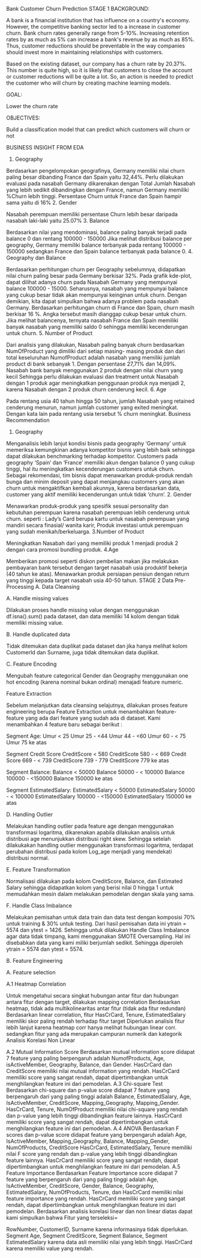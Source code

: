 Bank Customer Churn Prediction
STAGE 1
BACKGROUND:

A bank is a financial institution that has influence on a country's economy. However, the competitive banking sector led to a increase in customer churn. Bank churn rates generally range from 5-10%. Increasing retention rates by as much as 5% can increase a bank's revenue by as much as 85%. Thus, customer reductions should be preventable in the way companies should invest more in maintaining relationships with customers.

Based on the existing dataset, our company has a churn rate by 20.37%. This number is quite high, so it is likely that customers to close the account or customer reductions will be quite a lot. So, an action is needed to predict the customer who will churn by creating machine learning models.

GOAL:

Lower the churn rate

OBJECTIVES:

Build a classification model that can predict which customers will churn or not

BUSINESS INSIGHT FROM EDA

1. Geography

Berdasarkan pengelompokan geografinya, Germany memiliki nilai churn paling besar dibanding France dan Spain yaitu 32,44%. Perlu dilakukan evaluasi pada nasabah Germany dikarenakan dengan Total Jumlah Nasabah yang lebih sedikit dibandingkan dengan France, namun Germany memiliki %Churn lebih tinggi.
Persentase Churn untuk France dan Spain hampir sama yaitu di 16%
2. Gender

Nasabah perempuan memiliki persentase Churn lebih besar daripada nasabah laki-laki yaitu 25.07%
3. Balance

Berdasarkan nilai yang mendominasi, balance paling banyak terjadi pada balance 0 dan rentang 100000 - 150000
Jika melihat distribusi balance per geography, Germany memiliki balance terbanyak pada rentang 100000 - 150000 sedangkan France dan Spain balance terbanyak pada balance 0.
4. Geography dan Balance

Berdasarkan perhitungan churn per Geography sebelumnya, didapatkan nilai churn paling besar pada Germany berkisar 32%. Pada grafik kde-plot, dapat dilihat adanya churn pada Nasabah Germany yang mempunyai balance 100000 - 15000. Seharusnya, nasabah yang mempunyai balance yang cukup besar tidak akan mempunyai keinginan untuk churn.
Dengan demikian, kita dapat simpulkan bahwa adanya problem pada nasabah Germany.
Berdasarkan perhitungan churn di France dan Spain, churn masih berkisar 16 %. Angka tersebut masih dianggap cukup besar untuk churn. Jika melihat balancenya, ternyata nasabah France dan Spain memiliki banyak nasabah yang memiliki saldo 0 sehingga memiliki kecenderungan untuk churn.
5. Number of Product

Dari analisis yang dilakukan, Nasabah paling banyak churn berdasarkan NumOfProduct yang dimiliki dari setiap masing- masing produk dan dari total keseluruhan NumofProduct adalah nasabah yang memiliki jumlah product di bank sebanyak 1. Dengan persentase 27,71% dan 14,09%.
Nasabah bank banyak menggunakan 2 produk dengan nilai churn yang kecil
Sehingga perlu dilakukan evaluasi dan treatment untuk Nasabah dengan 1 produk agar meningkatkan penggunaan produk nya menjadi 2, karena Nasabah dengan 2 produk churn cenderung kecil.
6. Age

Pada rentang usia 40 tahun hingga 50 tahun, jumlah Nasabah yang retained cenderung menurun, namun jumlah customer yang exited meningkat. Dengan kata lain pada rentang usia tersebut % churn meningkat.
Business Recommendation

1. Geography

Menganalisis lebih lanjut kondisi bisnis pada geography ‘Germany’ untuk memeriksa kemungkinan adanya kompetitor bisnis yang lebih baik sehingga dapat dilakukan benchmarking terhadap kompetitor.
Customers pada geography ‘Spain’ dan ‘France’ memiliki akun dengan balance 0 yang cukup tinggi, hal itu meningkatkan kecenderungan customers untuk churn. Sebagai rekomendasi, tim bisnis dapat menawarkan produk-produk rendah bunga dan minim deposit yang dapat menjangkau customers yang akan churn untuk mengaktifkan kembali akunnya, karena berdasarkan data, customer yang aktif memiliki kecenderungan untuk tidak ‘churn’.
2. Gender

Menawarkan produk-produk yang spesifik sesuai personality dan kebutuhan perempuan karena nasabah perempuan lebih cenderung untuk churn. seperti : Lady’s Card berupa kartu untuk nasabah perempuan yang mandiri secara finasial/ wanita karir, Produk investasi untuk perempuan yang sudah menikah/berkeluarga.
3.Number of Product

Meningkatkan Nasabah dari yang memiliki produk 1 menjadi produk 2 dengan cara promosi bundling produk.
4.Age

Memberikan promosi seperti diskon pembelian makan jika melakukan pembayaran bank tersebut dengan target nasabah usia produktif bekerja (40 tahun ke atas). Menawarkan produk persiapan pensiun dengan return yang tinggi kepada target nasabah usia 40-50 tahun.
STAGE 2
Data Pre-Processing
A. Data Cleansing

A. Handle missing values

Dilakukan proses handle missing value dengan menggunakan df.isna().sum() pada dataset, dan data memiliki 14 kolom dengan tidak memiliki missing value.

B. Handle duplicated data

Tidak ditemukan data duplikat pada dataset dan jika hanya melihat kolom CustomerId dan Surname, juga tidak ditemukan data duplikat.

C. Feature Encoding

Mengubah feature categorical Gender dan Geography menggunakan one hot encoding (karena nominal bukan ordinal) menajadi feature numeric.

Feature Extraction

Sebelum melanjutkan data cleansing selajutnya, dilakukan proses feature engineering berupa Feature Extraction untuk menambahkan feature- feature yang ada dari feature yang sudah ada di dataset. Kami menambahkan 4 feature baru sebagai berikut :

Segment Age: Umur < 25 Umur 25 - <44 Umur 44 - <60 Umur 60 - < 75 Umur 75 ke atas

Segment Credit Score CreditScore < 580 CreditScote 580 - < 669 Credit Score 669 - < 739 CreditScore 739 - 779 CreditScore 779 ke atas

Segment Balance: Balance < 50000 Balance 50000 - < 100000 Balance 100000 - <150000 Balance 150000 ke atas

Segment EstimatedSalary: EstimatedSalary < 50000 EstimatedSalary 50000 - < 100000 EstimatedSalary 100000 - <150000 EstimatedSalary 150000 ke atas

D. Handling Outlier

Melakukan handling outlier pada feature age dengan menggunakan transformasi logaritma, dikarenakan apabila dilakukan analisis untuk distribusi age menunjukkan distribusi right skew. Sehingga setelah dilakukakan handling outlier menggunakan transformasi logaritma, terdapat perubahan distribusi pada kolom Log_age menjadi yang mendekati distribusi normal.

E. Feature Transformation

Normalisasi dilakukan pada kolom CreditScore, Balance, dan Estimated Salary sehingga didapatkan kolom yang berisi nilai 0 hingga 1 untuk memudahkan mesin dalam melakukan pemodelan dengan skala yang sama.

F. Handle Class Imbalance

Melakukan pemisahan untuk data train dan data test dengan komposisi 70% untuk training & 30% untuk testing. Dari hasil pemisahan data ini ytrain = 5574 dan ytest = 1426. Sehingga untuk dilakukan Handle Class Imbalance agar data tidak timpang, kami menggunakan SMOTE Oversampling. Hal ini disebabkan data yang kami miliki berjumlah sedikit. Sehingga diperoleh ytrain = 5574 dan ytest = 5574.

B. Feature Engineering

A. Feature selection

A.1 Heatmap Correlation

Untuk mengetahui secara singkat hubungan antar fitur dan hubungan antara fitur dengan target, dilakukan mapping correlation
Berdasarkan heatmap, tidak ada multikolinearitas antar fitur (tidak ada fitur redundan)
Berdasarkan linear correlation, fitur HasCrCard, Tenure, EstimatedSalary memiliki skor paling rendah terhadap fitur target
Diperlukan analisis fitur lebih lanjut karena heatmap corr hanya melihat hubungan linear corr. sedangkan fitur yang ada merupakan campuran numerik dan kategorik
Analisis Korelasi Non Linear

A.2 Mutual Information Score
Berdasarkan mutual information score didapat 7 feature yang paling berpengaruh adalah NumofProducts, Age, isActiveMember, Geography, Balance, dan Gender.
HasCrCard dan CreditScore memiliki nilai mutual information yang rendah.
HasCrCard memiliki score yang sangat rendah, dapat dipertimbangkan untuk menghilangkan feature ini dari pemodelan.
A.3 Chi-square Test
Berdasarkan chi-square dan p-value score didapat 7 feature yang berpengaruh dari yang paling tinggi adalah Balance, EstimatedSalary, Age, IsActiveMember, CreditScore, Mapping_Geography, Mapping_Gender.
HasCrCard, Tenure, NumOfProduct memiliki nilai chi-square yang rendah dan p-value yang lebih tinggi dibandingkan feature lainnya.
HasCrCard memiliki score yang sangat rendah, dapat dipertimbangkan untuk menghilangkan feature ini dari pemodelan.
A.4 ANOVA
Berdasarkan F scores dan p-value score didapat feature yang berpengaruh adalah Age, IsActiveMember, Mapping_Geography, Balance, Mapping_Gender, NumOfProducts, CreditScore
HasCrCard, EstimatedSalary, Tenure memiliki nilai F score yang rendah dan p-value yang lebih tinggi dibandingkan feature lainnya.
HasCrCard memiliki score yang sangat rendah, dapat dipertimbangkan untuk menghilangkan feature ini dari pemodelan.
A.5 Feature Importance
Berdasarkan Feature Importance score didapat 7 feature yang berpengaruh dari yang paling tinggi adalah Age, IsActiveMember, CreditScore, Gender, Balance, Geography, EstimatedSalary,
NumOfProducts, Tenure, dan HasCrCard memiliki nilai feature importance yang rendah.
HasCrCard memiliki score yang sangat rendah, dapat dipertimbangkan untuk menghilangkan feature ini dari pemodelan.
Berdasarkan analisis korelasi linear dan non linear diatas dapat kami simpulkan bahwa Fitur yang terseleksi=

RowNumber, CustomerID, Surname karena informasinya tidak diperlukan.
Segment Age, Segment CreditScore, Segment Balance, Segment EstimatedSalary karena data asli memiliki nilai yang lebih tinggi.
HasCrCard karena memiliki value yang rendah.
